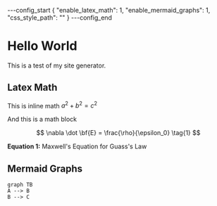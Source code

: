 ---config_start
{
    "enable_latex_math": 1,
    "enable_mermaid_graphs": 1,
    "css_style_path": ""
}
---config_end
# Hello World 

This is a test of my site generator.

## Latex Math

This is inline math $a^2 + b^2 = c^2$

And this is a math block

$$
\nabla \dot \bf{E} = \frac{\rho}{\epsilon_0} \tag{1}
$$

**Equation 1:** Maxwell's Equation for Guass's Law 


## Mermaid Graphs

~~~mermaid
graph TB
A --> B
B --> C
~~~

